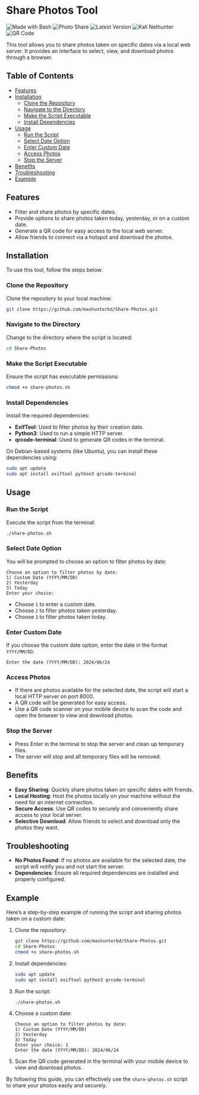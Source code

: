 # Share Photos Tool

![Made with Bash](https://img.shields.io/badge/Made%20with-Bash-1f425f.svg)
![Photo Share](https://img.shields.io/badge/Photo%20Share-Enabled-brightgreen)
![Latest Version](https://img.shields.io/github/v/release/mashunterbd/Share-Photos)
![Kali Nethunter](https://img.shields.io/badge/Kali%20Nethunter-Compatible-blue)
![QR Code](https://img.shields.io/badge/QR%20Code-Supported-orange)

This tool allows you to share photos taken on specific dates via a local web server. It provides an interface to select, view, and download photos through a browser.

## Table of Contents

- [Features](#features)
- [Installation](#installation)
  - [Clone the Repository](#clone-the-repository)
  - [Navigate to the Directory](#navigate-to-the-directory)
  - [Make the Script Executable](#make-the-script-executable)
  - [Install Dependencies](#install-dependencies)
- [Usage](#usage)
  - [Run the Script](#run-the-script)
  - [Select Date Option](#select-date-option)
  - [Enter Custom Date](#enter-custom-date)
  - [Access Photos](#access-photos)
  - [Stop the Server](#stop-the-server)
- [Benefits](#benefits)
- [Troubleshooting](#troubleshooting)
- [Example](#example)

## Features

- Filter and share photos by specific dates.
- Provide options to share photos taken today, yesterday, or on a custom date.
- Generate a QR code for easy access to the local web server.
- Allow friends to connect via a hotspot and download the photos.

## Installation

To use this tool, follow the steps below:

### Clone the Repository

Clone the repository to your local machine:

```bash
git clone https://github.com/mashunterbd/Share-Photos.git
````

### Navigate to the Directory

Change to the directory where the script is located:

```bash
cd Share-Photos
```

### Make the Script Executable

Ensure the script has executable permissions:

```bash
chmod +x share-photos.sh
```

### Install Dependencies

Install the required dependencies:

- **ExifTool**: Used to filter photos by their creation date.
- **Python3**: Used to run a simple HTTP server.
- **qrcode-terminal**: Used to generate QR codes in the terminal.

On Debian-based systems (like Ubuntu), you can install these dependencies using:

```bash
sudo apt update
sudo apt install exiftool python3 qrcode-terminal
```

## Usage

### Run the Script

Execute the script from the terminal:

```bash
./share-photos.sh
```

### Select Date Option

You will be prompted to choose an option to filter photos by date:

```
Choose an option to filter photos by date:
1) Custom Date (YYYY/MM/DD)
2) Yesterday
3) Today
Enter your choice: 
```

- Choose `1` to enter a custom date.
- Choose `2` to filter photos taken yesterday.
- Choose `3` to filter photos taken today.

### Enter Custom Date

If you choose the custom date option, enter the date in the format `YYYY/MM/DD`:

```
Enter the date (YYYY/MM/DD): 2024/06/24
```

### Access Photos

- If there are photos available for the selected date, the script will start a local HTTP server on port 8000.
- A QR code will be generated for easy access.
- Use a QR code scanner on your mobile device to scan the code and open the browser to view and download photos.

### Stop the Server

- Press Enter in the terminal to stop the server and clean up temporary files.
- The server will stop and all temporary files will be removed.

## Benefits

- **Easy Sharing**: Quickly share photos taken on specific dates with friends.
- **Local Hosting**: Host the photos locally on your machine without the need for an internet connection.
- **Secure Access**: Use QR codes to securely and conveniently share access to your local server.
- **Selective Download**: Allow friends to select and download only the photos they want.

## Troubleshooting

- **No Photos Found**: If no photos are available for the selected date, the script will notify you and not start the server.
- **Dependencies**: Ensure all required dependencies are installed and properly configured.

## Example

Here’s a step-by-step example of running the script and sharing photos taken on a custom date:

1. Clone the repository:
   ```bash
   git clone https://github.com/mashunterbd/Share-Photos.git
   cd Share-Photos
   chmod +x share-photos.sh
   ```

2. Install dependencies:
   ```bash
   sudo apt update
   sudo apt install exiftool python3 qrcode-terminal
   ```

3. Run the script:
   ```bash
   ./share-photos.sh
   ```

4. Choose a custom date:
   ```
   Choose an option to filter photos by date:
   1) Custom Date (YYYY/MM/DD)
   2) Yesterday
   3) Today
   Enter your choice: 1
   Enter the date (YYYY/MM/DD): 2024/06/24
   ```

5. Scan the QR code generated in the terminal with your mobile device to view and download photos.

By following this guide, you can effectively use the `share-photos.sh` script to share your photos easily and securely.

```
